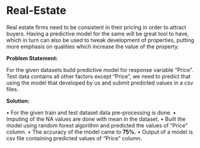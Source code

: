 # Real-Estate

Real estate firms need to be consistent in their pricing in order to attract buyers. Having a predictive model for the same will be great tool to have, which in turn can also be used to tweak development of properties, putting more emphasis on qualities which increase the value of the property.

**Problem Statement:**

For the given datasets build predictive model for response variable “Price”.
Test data contains all other factors except “Price”, we need to predict that using the model that developed by us and submit predicted values in a csv files.

**Solution:**

•	For the given train and test dataset data pre-processing is done.
•	Imputing of the NA values are done with mean in the dataset.
•	Built the model using random forest algorithm and predicted the values of “Price” column.
•	The accuracy of the model came to **75%.**
•	Output of a model is csv file containing predicted values of “Price” column.




